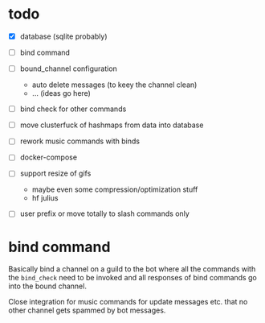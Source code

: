 # todo

- [x] database (sqlite probably)
- [ ] bind command
- [ ] bound_channel configuration
    - auto delete messages (to keey the channel clean)
    - ... (ideas go here)
- [ ] bind check for other commands
- [ ] move clusterfuck of hashmaps from data into database
- [ ] rework music commands with binds
- [ ] docker-compose
- [ ] support resize of gifs
    - maybe even some compression/optimization stuff
    - hf julius
- [ ] user prefix or move totally to slash commands only


# bind command

Basically bind a channel on a guild to the bot where all the commands with the `bind_check`
need to be invoked and all responses of bind commands go into the bound channel.

Close integration for music commands for update messages etc. that no other channel gets spammed
by bot messages.
